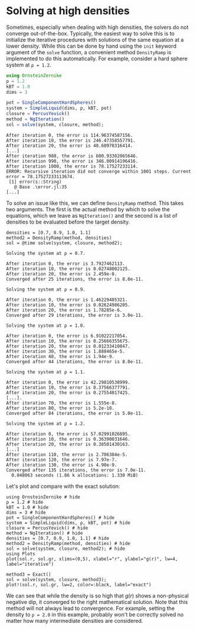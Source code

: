# Solving at high densities

Sometimes, especially when dealing with high densities, the solvers do not converge out-of-the-box. Typically, the easiest way to solve this is to initialize the iterative procedures with solutions of the same equation at a lower density. While this can be done by hand using the `init` keyword argument of the `solve` function, a convenient method `DensityRamp` is implemented to do this automatically. For example, consider a hard sphere system at `ρ = 1.2`.

```julia
using OrnsteinZernike
ρ = 1.2
kBT = 1.0
dims = 3

pot = SingleComponentHardSpheres()
system = SimpleLiquid(dims, ρ, kBT, pot)
closure = PercusYevick()
method = NgIteration()
sol = solve(system, closure, method);
```
```
After iteration 0, the error is 114.96374587156.
After iteration 10, the error is 246.47358557791.
After iteration 20, the error is 48.60970316414.
[...]
After iteration 980, the error is 600.93302065646.
After iteration 990, the error is 346.00914196416.
After iteration 1000, the error is 78.17527233114.
ERROR: Recursive iteration did not converge within 1001 steps. Current error = 78.17527233113674.
 [1] error(s::String)
   @ Base .\error.jl:35
[...]
```

To solve an issue like this, we can define `DensityRamp` method. This takes two arguments. The first is the actual method by which to solve the equations, which we leave as `NgIteration()` and the second is a list of densities to be evaluated before the target density.

```
densities = [0.7, 0.9, 1.0, 1.1]
method2 = DensityRamp(method, densities)
sol = @time solve(system, closure, method2);
```

```
Solving the system at ρ = 0.7.

After iteration 0, the error is 3.7927462113.
After iteration 10, the error is 0.02748002125.
After iteration 20, the error is 2.459e-8.
Converged after 25 iterations, the error is 8.0e-11.

Solving the system at ρ = 0.9.

After iteration 0, the error is 1.46229405321.
After iteration 10, the error is 0.02624986205.
After iteration 20, the error is 1.78285e-6.
Converged after 29 iterations, the error is 3.0e-11.

Solving the system at ρ = 1.0.

After iteration 0, the error is 6.91022217054.
After iteration 10, the error is 0.25666355675.
After iteration 20, the error is 0.01233410847.
After iteration 30, the error is 1.888465e-5.
After iteration 40, the error is 1.94e-9.
Converged after 44 iterations, the error is 8.0e-11.

Solving the system at ρ = 1.1.

After iteration 0, the error is 42.29810538999.
After iteration 10, the error is 0.37566377791.
After iteration 20, the error is 0.27554017425.
[...].
After iteration 70, the error is 1.555e-8.
After iteration 80, the error is 5.2e-10.
Converged after 84 iterations, the error is 5.0e-11.

Solving the system at ρ = 1.2.

After iteration 0, the error is 57.02991026895.
After iteration 10, the error is 0.36390031646.
After iteration 20, the error is 0.38501430163.
[...]
After iteration 110, the error is 2.706384e-5.
After iteration 120, the error is 7.97e-7.
After iteration 130, the error is 4.98e-9.
Converged after 135 iterations, the error is 7.0e-11.
  0.048063 seconds (1.86 k allocations: 1.330 MiB)
```

Let's plot and compare with the exact solution:

```@example dens
using OrnsteinZernike # hide
ρ = 1.2 # hide
kBT = 1.0 # hide
dims = 3 # hide
pot = SingleComponentHardSpheres() # hide
system = SimpleLiquid(dims, ρ, kBT, pot) # hide
closure = PercusYevick() # hide
method = NgIteration() # hide
densities = [0.7, 0.9, 1.0, 1.1] # hide
method2 = DensityRamp(method, densities) # hide
sol = solve(system, closure, method2); # hide
using Plots
plot(sol.r, sol.gr, xlims=(0,5), xlabel="r", ylabel="g(r)", lw=4, label="iterative")

method3 = Exact()
sol = solve(system, closure, method3);
plot!(sol.r, sol.gr, lw=2, color=:black, label="exact")
```

We can see that while the density is so high that $g(r)$ shows a non-physical negative dip, it converged to the right mathematical solution. Note that this method will not always lead to convergence. For example, setting the density to `ρ = 2.0` in this example, probably won't be correctly solved no matter how many intermediate densities are considered.